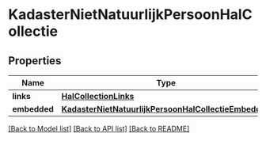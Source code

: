 # KadasterNietNatuurlijkPersoonHalCollectie

## Properties
Name | Type | Description | Notes
------------ | ------------- | ------------- | -------------
**links** | [**HalCollectionLinks**](HalCollectionLinks.md) |  | [optional] 
**embedded** | [**KadasterNietNatuurlijkPersoonHalCollectieEmbedded**](KadasterNietNatuurlijkPersoonHalCollectieEmbedded.md) |  | [optional] 

[[Back to Model list]](../README.md#documentation-for-models) [[Back to API list]](../README.md#documentation-for-api-endpoints) [[Back to README]](../README.md)


